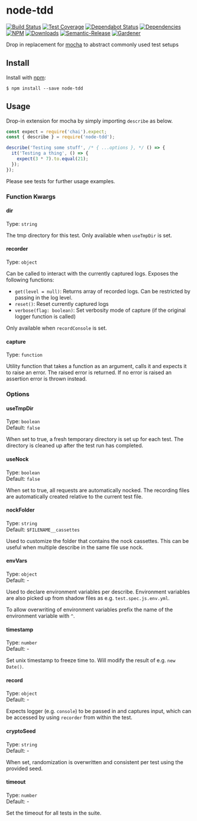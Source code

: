 # node-tdd

[![Build Status](https://circleci.com/gh/blackflux/node-tdd.png?style=shield)](https://circleci.com/gh/blackflux/node-tdd)
[![Test Coverage](https://img.shields.io/coveralls/blackflux/node-tdd/master.svg)](https://coveralls.io/github/blackflux/node-tdd?branch=master)
[![Dependabot Status](https://api.dependabot.com/badges/status?host=github&repo=blackflux/node-tdd)](https://dependabot.com)
[![Dependencies](https://david-dm.org/blackflux/node-tdd/status.svg)](https://david-dm.org/blackflux/node-tdd)
[![NPM](https://img.shields.io/npm/v/node-tdd.svg)](https://www.npmjs.com/package/node-tdd)
[![Downloads](https://img.shields.io/npm/dt/node-tdd.svg)](https://www.npmjs.com/package/node-tdd)
[![Semantic-Release](https://github.com/blackflux/js-gardener/blob/master/assets/icons/semver.svg)](https://github.com/semantic-release/semantic-release)
[![Gardener](https://github.com/blackflux/js-gardener/blob/master/assets/badge.svg)](https://github.com/blackflux/js-gardener)

Drop in replacement for [mocha](https://github.com/mochajs/mocha) to abstract commonly used test setups


## Install

Install with [npm](https://www.npmjs.com/):

    $ npm install --save node-tdd

## Usage

Drop-in extension for mocha by simply importing `describe` as below.

<!-- eslint-disable import/no-unresolved, import/no-extraneous-dependencies -->
```js
const expect = require('chai').expect;
const { describe } = require('node-tdd');

describe('Testing some stuff', /* { ...options }, */ () => {
  it('Testing a thing', () => {
    expect(3 * 7).to.equal(21);
  });
});
```

Please see tests for further usage examples.

### Function Kwargs

#### dir

Type: `string`

The tmp directory for this test. Only available when `useTmpDir` is set.

#### recorder

Type: `object`

Can be called to interact with the currently captured logs. Exposes the following functions:
- `get(level = null)`:  Returns array of recorded logs. Can be restricted by passing in the log level. 
- `reset()`: Reset currently captured logs
- `verbose(flag: boolean)`: Set verbosity mode of capture (if the original logger function is called)
 
 Only available when `recordConsole` is set.

#### capture

Type: `function`

Utility function that takes a function as an argument, calls it and expects it to raise an error. The raised error is returned. If no error is raised an assertion error is thrown instead.

### Options

#### useTmpDir

Type: `boolean`<br>
Default: `false`

When set to true, a fresh temporary directory is set up for each test. The directory is cleaned up after the test run has completed.

#### useNock

Type: `boolean`<br>
Default: `false`

When set to true, all requests are automatically nocked. The recording files are automatically created relative to the current test file.

#### nockFolder

Type: `string`<br>
Default: `$FILENAME__cassettes`

Used to customize the folder that contains the nock cassettes. This can be useful when multiple describe in
the same file use nock.

#### envVars

Type: `object`<br>
Default: -

Used to declare environment variables per describe. Environment variables are also picked up from shadow files as e.g. `test.spec.js.env.yml`.

To allow overwriting of environment variables prefix the name of the environment variable with `^`.

#### timestamp

Type: `number`<br>
Default: -

Set unix timestamp to freeze time to. Will modify the result of e.g. `new Date()`.

#### record

Type: `object`<br>
Default: -

Expects logger (e.g. `console`) to be passed in and captures input,
which can be accessed by using `recorder` from within the test.

#### cryptoSeed

Type: `string`<br>
Default: -

When set, randomization is overwritten and consistent per test using the provided seed.

#### timeout

Type: `number`<br>
Default: -

Set the timeout for all tests in the suite.
